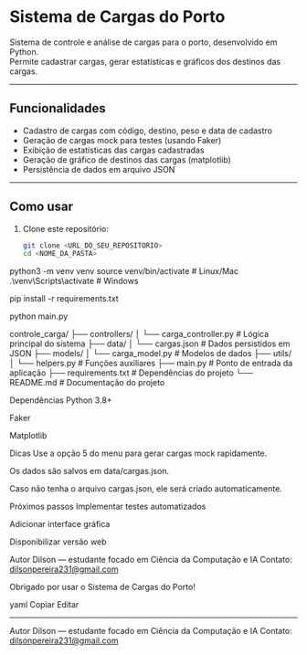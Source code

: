 # Sistema de Cargas do Porto

Sistema de controle e análise de cargas para o porto, desenvolvido em Python.  
Permite cadastrar cargas, gerar estatísticas e gráficos dos destinos das cargas.  

---

## Funcionalidades

- Cadastro de cargas com código, destino, peso e data de cadastro
- Geração de cargas mock para testes (usando Faker)
- Exibição de estatísticas das cargas cadastradas
- Geração de gráfico de destinos das cargas (matplotlib)
- Persistência de dados em arquivo JSON

---

## Como usar

1. Clone este repositório:
   ```bash
   git clone <URL_DO_SEU_REPOSITORIO>
   cd <NOME_DA_PASTA>

python3 -m venv venv
source venv/bin/activate  # Linux/Mac
.\venv\Scripts\activate   # Windows

pip install -r requirements.txt

python main.py

controle_carga/
├── controllers/
│   └── carga_controller.py   # Lógica principal do sistema
├── data/
│   └── cargas.json           # Dados persistidos em JSON
├── models/
│   └── carga_model.py        # Modelos de dados
├── utils/
│   └── helpers.py            # Funções auxiliares
├── main.py                   # Ponto de entrada da aplicação
├── requirements.txt          # Dependências do projeto
└── README.md                 # Documentação do projeto

Dependências
Python 3.8+

Faker

Matplotlib

Dicas
Use a opção 5 do menu para gerar cargas mock rapidamente.

Os dados são salvos em data/cargas.json.

Caso não tenha o arquivo cargas.json, ele será criado automaticamente.

Próximos passos
Implementar testes automatizados

Adicionar interface gráfica

Disponibilizar versão web

Autor
Dilson — estudante focado em Ciência da Computação e IA
Contato: dilsonpereira231@gmail.com

Obrigado por usar o Sistema de Cargas do Porto!

yaml
Copiar
Editar

---



Autor
Dilson — estudante focado em Ciência da Computação e IA
Contato: dilsonpereira231@gmail.com








